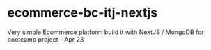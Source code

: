 # ecommerce-bc-itj-nextjs
Very simple Ecommerce platform build it with NextJS / MongoDB for bootcamp project - Apr 23
